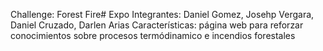 Challenge: Forest Fire# Expo
Integrantes: Daniel Gomez, Josehp Vergara, Daniel Cruzado, Darlen Arias
Características: página web para reforzar conocimientos sobre procesos termódinamico e incendios forestales
